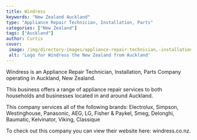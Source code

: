 ```yaml
---
title: Windress
keywords: "New Zealand Auckland"
type: "Appliance Repair Technician, Installation, Parts"
categories: ["New Zealand"]
tags: ["Auckland"]
author: Curtis
cover: 
 image: /img/directory-images/appliance-repair-technician,-installation,-parts/windress.webp
 alt: 'Logo for Windress the New Zealand from Auckland'
---
```


Windress is an Appliance Repair Technician, Installation, Parts Company operating in Auckland, New Zealand.

This business offers a range of appliance repair services to both households and businesses located in and around Auckland.

This company services all of the following brands: Electrolux, Simpson, Westinghouse, Panasonic, AEG, LG, Fisher & Paykel, Smeg, Delonghi, Baumatic, Kelvinator, Viking, Classique

To check out this company you can view their website here: windress.co.nz.
